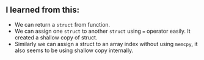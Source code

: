
## I learned from this:
- We can return a `struct` from function.
- We can assign one `struct` to another `struct` using `=` operator easily.
  It created a shallow copy of struct.
- Similarly we can assign a struct to an array index without using `memcpy`, it also seems to be using shallow copy internally.
